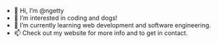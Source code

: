 - 👋 Hi, I’m @ngetty
- 👀 I’m interested in coding and dogs!
- 🌱 I’m currently learning web development and software engineering.
- 📫 Check out my website for more info and to get in contact.
